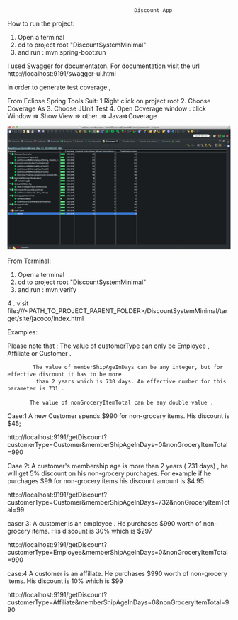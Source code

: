                                             Discount App 


How to run the project: 

1. Open a terminal 
2. cd to project root "DiscountSystemMinimal"
3. and run :
    mvn spring-boot:run 

I used Swagger for documentaton. 
For documentation visit the url 
http://localhost:9191/swagger-ui.html

In order to generate test coverage , 

From Eclipse Spring Tools Suit:
1.Right click on project root 
2. Choose Coverage As 
3. Choose JUnit Test
4. Open Coverage window :
   click Window => Show View => other..=> Java=>Coverage
  
![Alt CodeCovrage](CodeCoverage.png?raw=true "Coverage")


From Terminal:
1. Open a terminal 
2. cd to project root "DiscountSystemMinimal"
3. and run :
    mvn verify

 4 . visit file:///<PATH_TO_PROJECT_PARENT_FOLDER>/DiscountSystemMinimal/target/site/jacoco/index.html 



Examples: 

 Please note that : 
            The value of customerType can only be Employee , Affiliate or Customer .

            The value of memberShipAgeInDays can be any integer, but for effective discount it has to be more  
             than 2 years which is 730 days. An effective number for this parameter is 731 . 

           The value of nonGroceryItemTotal can be any double value .


Case:1 
A new Customer spends $990 for non-grocery items. His discount is $45;

http://localhost:9191/getDiscount?customerType=Customer&memberShipAgeInDays=0&nonGroceryItemTotal=990

Case 2:
 A customer's membership age is more than 2 years ( 731 days) , he will get 5% discount on his non-grocery purchages. For example if he purchages $99 for non-grocery items his discount amount is $4.95

http://localhost:9191/getDiscount?customerType=Customer&memberShipAgeInDays=732&nonGroceryItemTotal=99  


caser 3:
 A customer is an employee . He purchases $990 worth of non-grocery items. His discount is 30% which is $297

http://localhost:9191/getDiscount?customerType=Employee&memberShipAgeInDays=0&nonGroceryItemTotal=990


case:4
A customer is an affiliate.  He purchases $990 worth of non-grocery items. His discount is 10% which is $99

http://localhost:9191/getDiscount?customerType=Affiliate&memberShipAgeInDays=0&nonGroceryItemTotal=990



